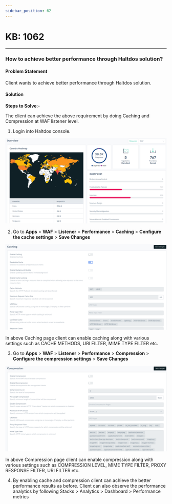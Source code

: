 ```yaml
---
sidebar_position: 62
---
```


# KB: 1062

---

### **How to achieve better performance through Haltdos solution?**

#### **Problem Statement**

Client wants to achieve better performance through Haltdos solution.

#### **Solution**

**Steps to Solve**:-

The client can achieve the above requirement by doing Caching and Compression at WAF listener level.

1. Login into Haltdos console.

![kb-1062](/img/waf/v8/kb/kb_1062_overview.png)

2. Go to **Apps** > **WAF** > **Listener** > **Performance** > **Caching** > **Configure the cache settings** > **Save Changes**

![kb-1062](/img/waf/v8/kb/kb_1062_caching.png)

In above Caching page client can enable caching along with various settings such as CACHE METHODS, URI FILTER, MIME TYPE FILTER etc.

3. Go to **Apps** > **WAF** > **Listener** > **Performance** > **Compression** > **Configure the compression settings** > **Save Changes**

![kb-1062](/img/waf/v8/kb/kb_1062_compression.png)

In above Compression page client can enable compression along with various settings such as COMPRESSION LEVEL, MIME TYPE FILTER, PROXY RESPONSE FILTER, URI FILTER etc.

4. By enabling cache and compression client can achieve the better performance results as before. Client can also observe the performance analytics by following Stacks > Analytics > Dashboard > Performance metrics




